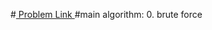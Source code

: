 #<a href='https://www.hackerrank.com/contests/projecteuler/challenges/euler003/problem'> Problem Link </a>
#main algorithm: 
	0. brute force
